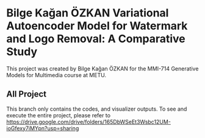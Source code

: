 # Bilge Kağan ÖZKAN Variational Autoencoder Model for Watermark and Logo Removal: A Comparative Study

This project was created by Bilge Kağan ÖZKAN for the MMI-714 Generative Models for Multimedia course at METU.

## All Project
This branch only contains the codes, and visualizer outputs. To see and execute the entire project, please refer to https://drive.google.com/drive/folders/165DbWSeEt3Wsbc12UM-ioGfexy7iMYpn?usp=sharing
